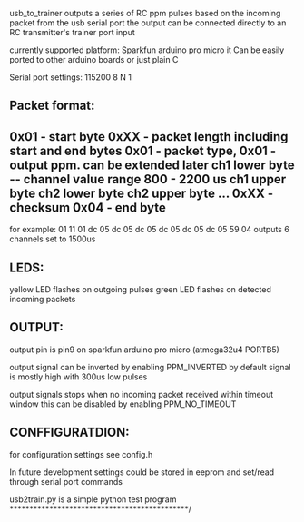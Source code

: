 
usb_to_trainer outputs a series of RC ppm pulses based on
the incoming packet from the usb serial port
the output can be connected directly to an RC transmitter's
trainer port input

currently supported platform: Sparkfun arduino pro micro
it Can be easily ported to other arduino boards or just plain C

Serial port settings: 115200 8 N 1

Packet format:
--------------
0x01 - start byte
0xXX - packet length including start and end bytes
0x01 - packet type, 0x01 - output ppm. can be extended later
ch1 lower byte -- channel value range 800 - 2200 us
ch1 upper byte
ch2 lower byte
ch2 upper byte
...
0xXX - checksum
0x04 - end byte
---------------

for example:
01 11 01 dc 05 dc 05 dc 05 dc 05 dc 05 dc 05 59 04
outputs 6 channels set to 1500us

LEDS:
-----
yellow LED flashes on outgoing pulses
green LED flashes on detected incoming packets

OUTPUT:
-------
output pin is pin9 on sparkfun arduino pro micro
(atmega32u4 PORTB5)

output signal can be inverted by enabling PPM_INVERTED
by default signal is mostly high with 300us low pulses

output signals stops when no incoming packet received within timeout window
this can be disabled by enabling PPM_NO_TIMEOUT

CONFFIGURATDION:
----------------
for configuration settings see config.h

In future development settings could be stored in eeprom
and set/read through serial port commands

usb2train.py is a simple python test program
*********************************************/
